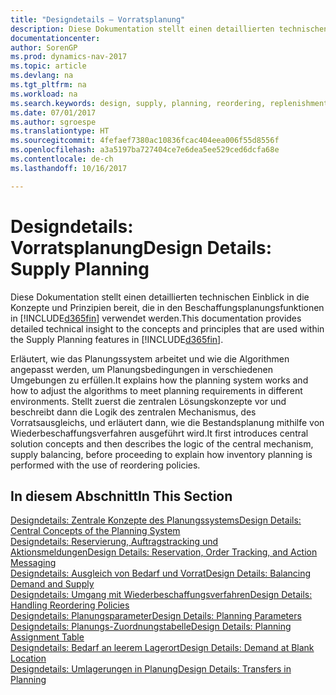 ```yaml
---
title: "Designdetails – Vorratsplanung"
description: Diese Dokumentation stellt einen detaillierten technischen Einblick in die Konzepte und Prinzipien bereit, die in den Beschaffungsplanungsfunktionen in [!INCLUDE[d365fin](includes/d365fin_md.md)] verwendet werden.
documentationcenter: 
author: SorenGP
ms.prod: dynamics-nav-2017
ms.topic: article
ms.devlang: na
ms.tgt_pltfrm: na
ms.workload: na
ms.search.keywords: design, supply, planning, reordering, replenishment
ms.date: 07/01/2017
ms.author: sgroespe
ms.translationtype: HT
ms.sourcegitcommit: 4fefaef7380ac10836fcac404eea006f55d8556f
ms.openlocfilehash: a3a5197ba727404ce7e6dea5ee529ced6dcfa68e
ms.contentlocale: de-ch
ms.lasthandoff: 10/16/2017

---
```

# <a name="design-details-supply-planning"></a><span data-ttu-id="a8584-103">Designdetails: Vorratsplanung</span><span class="sxs-lookup"><span data-stu-id="a8584-103">Design Details: Supply Planning</span></span>
<span data-ttu-id="a8584-104">Diese Dokumentation stellt einen detaillierten technischen Einblick in die Konzepte und Prinzipien bereit, die in den Beschaffungsplanungsfunktionen in [!INCLUDE[d365fin](includes/d365fin_md.md)] verwendet werden.</span><span class="sxs-lookup"><span data-stu-id="a8584-104">This documentation provides detailed technical insight to the concepts and principles that are used within the Supply Planning features in [!INCLUDE[d365fin](includes/d365fin_md.md)].</span></span>  

<span data-ttu-id="a8584-105">Erläutert, wie das Planungssystem arbeitet und wie die Algorithmen angepasst werden, um Planungsbedingungen in verschiedenen Umgebungen zu erfüllen.</span><span class="sxs-lookup"><span data-stu-id="a8584-105">It explains how the planning system works and how to adjust the algorithms to meet planning requirements in different environments.</span></span> <span data-ttu-id="a8584-106">Stellt zuerst die zentralen Lösungskonzepte vor und beschreibt dann die Logik des zentralen Mechanismus, des Vorratsausgleichs, und erläutert dann, wie die Bestandsplanung mithilfe von Wiederbeschaffungsverfahren ausgeführt wird.</span><span class="sxs-lookup"><span data-stu-id="a8584-106">It first introduces central solution concepts and then describes the logic of the central mechanism, supply balancing, before proceeding to explain how inventory planning is performed with the use of reordering policies.</span></span>  

## <a name="in-this-section"></a><span data-ttu-id="a8584-107">In diesem Abschnitt</span><span class="sxs-lookup"><span data-stu-id="a8584-107">In This Section</span></span>  
[<span data-ttu-id="a8584-108">Designdetails: Zentrale Konzepte des Planungssystems</span><span class="sxs-lookup"><span data-stu-id="a8584-108">Design Details: Central Concepts of the Planning System</span></span>](design-details-central-concepts-of-the-planning-system.md)  
[<span data-ttu-id="a8584-109">Designdetails: Reservierung, Auftragstracking und Aktionsmeldungen</span><span class="sxs-lookup"><span data-stu-id="a8584-109">Design Details: Reservation, Order Tracking, and Action Messaging</span></span>](design-details-reservation-order-tracking-and-action-messaging.md)  
[<span data-ttu-id="a8584-110">Designdetails: Ausgleich von Bedarf und Vorrat</span><span class="sxs-lookup"><span data-stu-id="a8584-110">Design Details: Balancing Demand and Supply</span></span>](design-details-balancing-demand-and-supply.md)  
[<span data-ttu-id="a8584-111">Designdetails: Umgang mit Wiederbeschaffungsverfahren</span><span class="sxs-lookup"><span data-stu-id="a8584-111">Design Details: Handling Reordering Policies</span></span>](design-details-handling-reordering-policies.md)  
[<span data-ttu-id="a8584-112">Designdetails: Planungsparameter</span><span class="sxs-lookup"><span data-stu-id="a8584-112">Design Details: Planning Parameters</span></span>](design-details-planning-parameters.md)  
[<span data-ttu-id="a8584-113">Designdetails: Planungs-Zuordnungstabelle</span><span class="sxs-lookup"><span data-stu-id="a8584-113">Design Details: Planning Assignment Table</span></span>](design-details-planning-assignment-table.md)  
[<span data-ttu-id="a8584-114">Designdetails: Bedarf an leerem Lagerort</span><span class="sxs-lookup"><span data-stu-id="a8584-114">Design Details: Demand at Blank Location</span></span>](design-details-demand-at-blank-location.md)  
[<span data-ttu-id="a8584-115">Designdetails: Umlagerungen in Planung</span><span class="sxs-lookup"><span data-stu-id="a8584-115">Design Details: Transfers in Planning</span></span>](design-details-transfers-in-planning.md)

